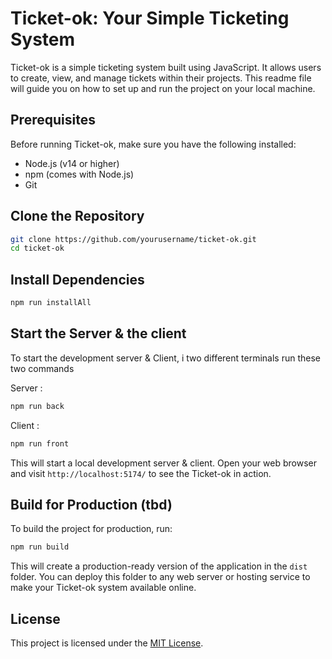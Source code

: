 # Ticket-ok: Your Simple Ticketing System

Ticket-ok is a simple ticketing system built using JavaScript. It allows users to create, view, and manage tickets within their projects. This readme file will guide you on how to set up and run the project on your local machine.

## Prerequisites
Before running Ticket-ok, make sure you have the following installed:
- Node.js (v14 or higher)
- npm (comes with Node.js)
- Git

## Clone the Repository
```bash
git clone https://github.com/yourusername/ticket-ok.git
cd ticket-ok
```

## Install Dependencies
```bash
npm run installAll
```

## Start the Server & the client
To start the development server & Client, i two different terminals run these two commands 

Server :
```bash
npm run back
```

Client : 
```bash
npm run front
```

This will start a local development server & client. Open your web browser and visit `http://localhost:5174/` to see the Ticket-ok in action.

## Build for Production (tbd)
To build the project for production, run:
```bash
npm run build
```

This will create a production-ready version of the application in the `dist` folder. You can deploy this folder to any web server or hosting service to make your Ticket-ok system available online.


## License
This project is licensed under the [MIT License](LICENSE).
